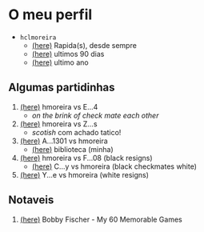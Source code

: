 # O meu perfil
- `hclmoreira`
  + [(here)](https://www.chess.com/stats/live/rapid/hclmoreira/0) Rapida(s), desde sempre
  + [(here)](https://www.chess.com/stats/live/rapid/hclmoreira) ultimos 90 dias
  + [(here)](https://www.chess.com/stats/live/rapid/hclmoreira/365) ultimo ano

## Algumas partidinhas
1. [(here)](https://www.chess.com/analysis/game/live/121380601643?tab=review&move=44) hmoreira vs E...4
   + _on the brink of check mate each other_
1. [(here)](https://www.chess.com/analysis/game/live/120735032275?tab=review&move=34) hmoreira vs Z...s
   + _scotish_ com achado tatico!
1. [(here)](https://www.chess.com/analysis/game/live/108582740245?tab=analysis&move=45) A...1301 vs hmoreira
   + [(here)](https://www.chess.com/library/collections/divertidas-TqZNA3cA) biblioteca (minha)
1. [(here)](https://www.chess.com/game/live/108584421549?tab=analysis&move=42) hmoreira vs F...08 (black resigns)
   + [(here)](https://www.chess.com/analysis/game/live/108587411249?tab=explore&move=45) C...y vs hmoreira (black checkmates white)
1. [(here)](https://www.chess.com/analysis/game/live/109884111699?tab=review&move=17) Y...e vs hmoreira (white resigns)

## Notaveis
1. [(here)](https://www.chess.com/library/collections/bobby-fischer-my-60-memorable-games-2EMTL1KLJ) Bobby Fischer - My 60 Memorable Games


